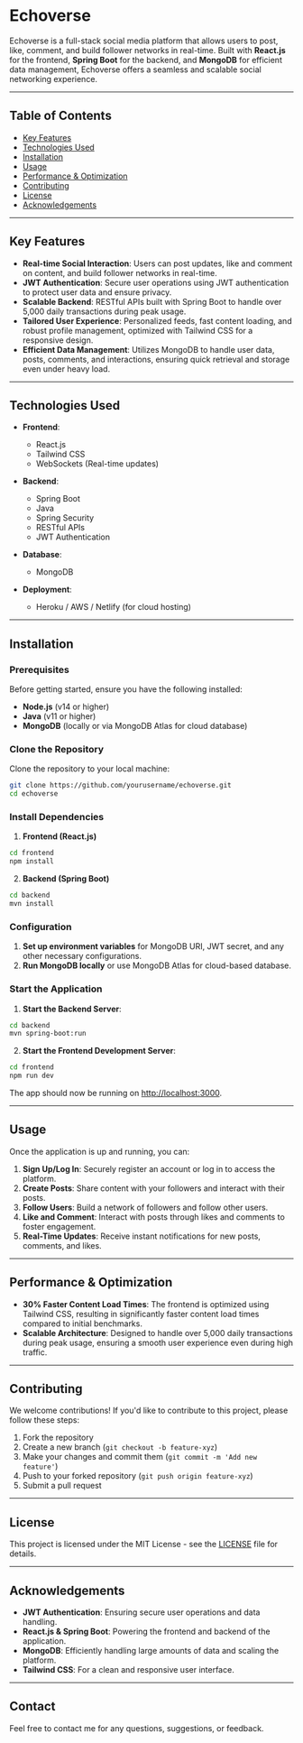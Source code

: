# Echoverse

Echoverse is a full-stack social media platform that allows users to post, like, comment, and build follower networks in real-time. Built with **React.js** for the frontend, **Spring Boot** for the backend, and **MongoDB** for efficient data management, Echoverse offers a seamless and scalable social networking experience.

---

## Table of Contents

- [Key Features](#key-features)
- [Technologies Used](#technologies-used)
- [Installation](#installation)
- [Usage](#usage)
- [Performance & Optimization](#performance--optimization)
- [Contributing](#contributing)
- [License](#license)
- [Acknowledgements](#acknowledgements)

---

## Key Features

- **Real-time Social Interaction**: Users can post updates, like and comment on content, and build follower networks in real-time.
- **JWT Authentication**: Secure user operations using JWT authentication to protect user data and ensure privacy.
- **Scalable Backend**: RESTful APIs built with Spring Boot to handle over 5,000 daily transactions during peak usage.
- **Tailored User Experience**: Personalized feeds, fast content loading, and robust profile management, optimized with Tailwind CSS for a responsive design.
- **Efficient Data Management**: Utilizes MongoDB to handle user data, posts, comments, and interactions, ensuring quick retrieval and storage even under heavy load.

---

## Technologies Used

- **Frontend**: 
  - React.js
  - Tailwind CSS
  - WebSockets (Real-time updates)
  
- **Backend**:
  - Spring Boot
  - Java
  - Spring Security
  - RESTful APIs
  - JWT Authentication

- **Database**:
  - MongoDB

- **Deployment**:
  - Heroku / AWS / Netlify (for cloud hosting)

---

## Installation

### Prerequisites

Before getting started, ensure you have the following installed:

- **Node.js** (v14 or higher)
- **Java** (v11 or higher)
- **MongoDB** (locally or via MongoDB Atlas for cloud database)

### Clone the Repository

Clone the repository to your local machine:

```bash
git clone https://github.com/yourusername/echoverse.git
cd echoverse
```

### Install Dependencies

1. **Frontend (React.js)**

```bash
cd frontend
npm install
```

2. **Backend (Spring Boot)**

```bash
cd backend
mvn install
```

### Configuration

1. **Set up environment variables** for MongoDB URI, JWT secret, and any other necessary configurations.
2. **Run MongoDB locally** or use MongoDB Atlas for cloud-based database.

### Start the Application

1. **Start the Backend Server**:

```bash
cd backend
mvn spring-boot:run
```

2. **Start the Frontend Development Server**:

```bash
cd frontend
npm run dev
```

The app should now be running on [http://localhost:3000](http://localhost:3000).

---

## Usage

Once the application is up and running, you can:

1. **Sign Up/Log In**: Securely register an account or log in to access the platform.
2. **Create Posts**: Share content with your followers and interact with their posts.
3. **Follow Users**: Build a network of followers and follow other users.
4. **Like and Comment**: Interact with posts through likes and comments to foster engagement.
5. **Real-Time Updates**: Receive instant notifications for new posts, comments, and likes.

---

## Performance & Optimization

- **30% Faster Content Load Times**: The frontend is optimized using Tailwind CSS, resulting in significantly faster content load times compared to initial benchmarks.
- **Scalable Architecture**: Designed to handle over 5,000 daily transactions during peak usage, ensuring a smooth user experience even during high traffic.

---

## Contributing

We welcome contributions! If you'd like to contribute to this project, please follow these steps:

1. Fork the repository
2. Create a new branch (`git checkout -b feature-xyz`)
3. Make your changes and commit them (`git commit -m 'Add new feature'`)
4. Push to your forked repository (`git push origin feature-xyz`)
5. Submit a pull request

---

## License

This project is licensed under the MIT License - see the [LICENSE](LICENSE) file for details.

---

## Acknowledgements

- **JWT Authentication**: Ensuring secure user operations and data handling.
- **React.js & Spring Boot**: Powering the frontend and backend of the application.
- **MongoDB**: Efficiently handling large amounts of data and scaling the platform.
- **Tailwind CSS**: For a clean and responsive user interface.

---

## Contact

Feel free to contact me for any questions, suggestions, or feedback.

